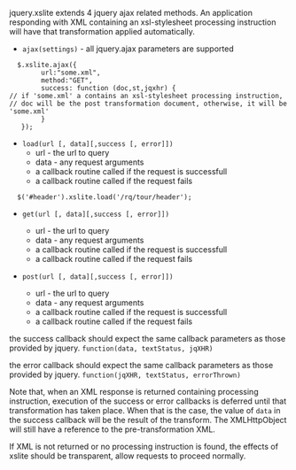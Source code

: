 jquery.xslite extends 4 jquery ajax related methods. An application responding with XML containing an xsl-stylesheet processing instruction will have that transformation applied automatically.

  * `ajax(settings)`  - all jquery.ajax parameters are supported
```
  $.xslite.ajax({
        url:"some.xml",
        method:"GET",
        success: function (doc,st,jqxhr) {
// if 'some.xml' a contains an xsl-stylesheet processing instruction, 
// doc will be the post transformation document, otherwise, it will be 'some.xml' 
        }
   });
```

  * `load(url [, data][,success [, error]])`
    * url - the url to query
    * data - any request arguments
    * a callback routine called if the request is successfull
    * a callback routine called if the request fails

```
  $('#header').xslite.load('/rq/tour/header');
```

  * `get(url [, data][,success [, error]])`
    * url - the url to query
    * data - any request arguments
    * a callback routine called if the request is successfull
    * a callback routine called if the request fails

  * `post(url [, data][,success [, error]])`
    * url - the url to query
    * data - any request arguments
    * a callback routine called if the request is successfull
    * a callback routine called if the request fails

the success callback should expect the same callback parameters as those provided by jquery.    `function(data, textStatus, jqXHR)`

the error callback should expect the same callback parameters as those provided by jquery. `function(jqXHR, textStatus, errorThrown)`

Note that, when an XML response is returned containing processing instruction, execution of the success or error callbacks is deferred until that transformation has taken place.
When that is the case, the value of `data` in the success callback will be the result of the transform.  The XMLHttpObject will still have a reference to the pre-transformation XML.

If XML is not returned or no processing instruction is found, the effects of xslite should be transparent, allow requests to proceed normally.